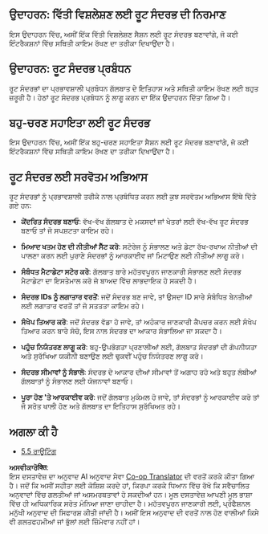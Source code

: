 <!--
CO_OP_TRANSLATOR_METADATA:
{
  "original_hash": "8311f46a35cf608c9780f39b62c9dc3f",
  "translation_date": "2025-06-12T23:35:53+00:00",
  "source_file": "05-AdvancedTopics/mcp-root-contexts/README.md",
  "language_code": "pa"
}
-->
## ਉਦਾਹਰਨ: ਵਿੱਤੀ ਵਿਸ਼ਲੇਸ਼ਣ ਲਈ ਰੂਟ ਸੰਦਰਭ ਦੀ ਨਿਰਮਾਣ

ਇਸ ਉਦਾਹਰਨ ਵਿੱਚ, ਅਸੀਂ ਇੱਕ ਵਿੱਤੀ ਵਿਸ਼ਲੇਸ਼ਣ ਸੈਸ਼ਨ ਲਈ ਰੂਟ ਸੰਦਰਭ ਬਣਾਵਾਂਗੇ, ਜੋ ਕਈ ਇੰਟਰੈਕਸ਼ਨਾਂ ਵਿੱਚ ਸਥਿਤੀ ਕਾਇਮ ਰੱਖਣ ਦਾ ਤਰੀਕਾ ਦਿਖਾਉਂਦਾ ਹੈ।


## ਉਦਾਹਰਨ: ਰੂਟ ਸੰਦਰਭ ਪ੍ਰਬੰਧਨ

ਰੂਟ ਸੰਦਰਭਾਂ ਦਾ ਪ੍ਰਭਾਵਸ਼ਾਲੀ ਪ੍ਰਬੰਧਨ ਗੱਲਬਾਤ ਦੇ ਇਤਿਹਾਸ ਅਤੇ ਸਥਿਤੀ ਕਾਇਮ ਰੱਖਣ ਲਈ ਬਹੁਤ ਜ਼ਰੂਰੀ ਹੈ। ਹੇਠਾਂ ਰੂਟ ਸੰਦਰਭ ਪ੍ਰਬੰਧਨ ਨੂੰ ਲਾਗੂ ਕਰਨ ਦਾ ਇੱਕ ਉਦਾਹਰਨ ਦਿੱਤਾ ਗਿਆ ਹੈ।


## ਬਹੁ-ਚਰਣ ਸਹਾਇਤਾ ਲਈ ਰੂਟ ਸੰਦਰਭ

ਇਸ ਉਦਾਹਰਨ ਵਿੱਚ, ਅਸੀਂ ਇੱਕ ਬਹੁ-ਚਰਣ ਸਹਾਇਤਾ ਸੈਸ਼ਨ ਲਈ ਰੂਟ ਸੰਦਰਭ ਬਣਾਵਾਂਗੇ, ਜੋ ਕਈ ਇੰਟਰੈਕਸ਼ਨਾਂ ਵਿੱਚ ਸਥਿਤੀ ਕਾਇਮ ਰੱਖਣ ਦਾ ਤਰੀਕਾ ਦਿਖਾਉਂਦਾ ਹੈ।


## ਰੂਟ ਸੰਦਰਭ ਲਈ ਸਰਵੋਤਮ ਅਭਿਆਸ

ਰੂਟ ਸੰਦਰਭਾਂ ਨੂੰ ਪ੍ਰਭਾਵਸ਼ਾਲੀ ਤਰੀਕੇ ਨਾਲ ਪ੍ਰਬੰਧਿਤ ਕਰਨ ਲਈ ਕੁਝ ਸਰਵੋਤਮ ਅਭਿਆਸ ਇੱਥੇ ਦਿੱਤੇ ਗਏ ਹਨ:

- **ਕੇਂਦਰਿਤ ਸੰਦਰਭ ਬਣਾਓ**: ਵੱਖ-ਵੱਖ ਗੱਲਬਾਤ ਦੇ ਮਕਸਦਾਂ ਜਾਂ ਖੇਤਰਾਂ ਲਈ ਵੱਖ-ਵੱਖ ਰੂਟ ਸੰਦਰਭ ਬਣਾਓ ਤਾਂ ਜੋ ਸਪਸ਼ਟਤਾ ਕਾਇਮ ਰਹੇ।

- **ਮਿਆਦ ਖਤਮ ਹੋਣ ਦੀ ਨੀਤੀਆਂ ਸੈੱਟ ਕਰੋ**: ਸਟੋਰੇਜ ਨੂੰ ਸੰਭਾਲਣ ਅਤੇ ਡੇਟਾ ਰੱਖ-ਰਖਾਅ ਨੀਤੀਆਂ ਦੀ ਪਾਲਣਾ ਕਰਨ ਲਈ ਪੁਰਾਣੇ ਸੰਦਰਭਾਂ ਨੂੰ ਆਰਕਾਈਵ ਜਾਂ ਮਿਟਾਉਣ ਲਈ ਨੀਤੀਆਂ ਲਾਗੂ ਕਰੋ।

- **ਸੰਬੰਧਤ ਮੈਟਾਡੇਟਾ ਸਟੋਰ ਕਰੋ**: ਗੱਲਬਾਤ ਬਾਰੇ ਮਹੱਤਵਪੂਰਨ ਜਾਣਕਾਰੀ ਸੰਭਾਲਣ ਲਈ ਸੰਦਰਭ ਮੈਟਾਡੇਟਾ ਦਾ ਇਸਤੇਮਾਲ ਕਰੋ ਜੋ ਬਾਅਦ ਵਿੱਚ ਲਾਭਦਾਇਕ ਹੋ ਸਕਦੀ ਹੈ।

- **ਸੰਦਰਭ IDs ਨੂੰ ਲਗਾਤਾਰ ਵਰਤੋਂ**: ਜਦੋਂ ਸੰਦਰਭ ਬਣ ਜਾਵੇ, ਤਾਂ ਉਸਦਾ ID ਸਾਰੇ ਸੰਬੰਧਿਤ ਬੇਨਤੀਆਂ ਲਈ ਲਗਾਤਾਰ ਵਰਤੋਂ ਤਾਂ ਜੋ ਸਤਤਤਾ ਕਾਇਮ ਰਹੇ।

- **ਸੰਖੇਪ ਤਿਆਰ ਕਰੋ**: ਜਦੋਂ ਸੰਦਰਭ ਵੱਡਾ ਹੋ ਜਾਵੇ, ਤਾਂ ਅਹੰਕਾਰ ਜਾਣਕਾਰੀ ਕੈਪਚਰ ਕਰਨ ਲਈ ਸੰਖੇਪ ਤਿਆਰ ਕਰਨ ਬਾਰੇ ਸੋਚੋ, ਇਸ ਨਾਲ ਸੰਦਰਭ ਦਾ ਆਕਾਰ ਸੰਭਾਲਿਆ ਜਾ ਸਕਦਾ ਹੈ।

- **ਪਹੁੰਚ ਨਿਯੰਤਰਣ ਲਾਗੂ ਕਰੋ**: ਬਹੁ-ਉਪਭੋਗਤਾ ਪ੍ਰਣਾਲੀਆਂ ਲਈ, ਗੱਲਬਾਤ ਸੰਦਰਭਾਂ ਦੀ ਗੋਪਨੀਯਤਾ ਅਤੇ ਸੁਰੱਖਿਆ ਯਕੀਨੀ ਬਣਾਉਣ ਲਈ ਢੁਕਵੀਂ ਪਹੁੰਚ ਨਿਯੰਤਰਣ ਲਾਗੂ ਕਰੋ।

- **ਸੰਦਰਭ ਸੀਮਾਵਾਂ ਨੂੰ ਸੰਭਾਲੋ**: ਸੰਦਰਭ ਦੇ ਆਕਾਰ ਦੀਆਂ ਸੀਮਾਵਾਂ ਤੋਂ ਅਗਾਹ ਰਹੋ ਅਤੇ ਬਹੁਤ ਲੰਬੀਆਂ ਗੱਲਬਾਤਾਂ ਨੂੰ ਸੰਭਾਲਣ ਲਈ ਯੋਜਨਾਵਾਂ ਬਣਾਓ।

- **ਪੂਰਾ ਹੋਣ 'ਤੇ ਆਰਕਾਈਵ ਕਰੋ**: ਜਦੋਂ ਗੱਲਬਾਤ ਮੁਕੰਮਲ ਹੋ ਜਾਵੇ, ਤਾਂ ਸੰਦਰਭਾਂ ਨੂੰ ਆਰਕਾਈਵ ਕਰੋ ਤਾਂ ਜੋ ਸਰੋਤ ਖਾਲੀ ਹੋਣ ਅਤੇ ਗੱਲਬਾਤ ਦਾ ਇਤਿਹਾਸ ਸੁਰੱਖਿਅਤ ਰਹੇ।

## ਅਗਲਾ ਕੀ ਹੈ

- [5.5 ਰਾਊਟਿੰਗ](../mcp-routing/README.md)

**ਅਸਵੀਕਾਰੋक्ति**:  
ਇਸ ਦਸਤਾਵੇਜ਼ ਦਾ ਅਨੁਵਾਦ AI ਅਨੁਵਾਦ ਸੇਵਾ [Co-op Translator](https://github.com/Azure/co-op-translator) ਦੀ ਵਰਤੋਂ ਕਰਕੇ ਕੀਤਾ ਗਿਆ ਹੈ। ਜਦੋਂ ਕਿ ਅਸੀਂ ਸਹੀਤਾ ਲਈ ਕੋਸ਼ਿਸ਼ ਕਰਦੇ ਹਾਂ, ਕਿਰਪਾ ਕਰਕੇ ਧਿਆਨ ਵਿੱਚ ਰੱਖੋ ਕਿ ਸਵੈਚਾਲਿਤ ਅਨੁਵਾਦਾਂ ਵਿੱਚ ਗਲਤੀਆਂ ਜਾਂ ਅਸਮਰਥਤਾਵਾਂ ਹੋ ਸਕਦੀਆਂ ਹਨ। ਮੂਲ ਦਸਤਾਵੇਜ਼ ਆਪਣੀ ਮੂਲ ਭਾਸ਼ਾ ਵਿੱਚ ਹੀ ਅਧਿਕਾਰਿਕ ਸਰੋਤ ਮੰਨਿਆ ਜਾਣਾ ਚਾਹੀਦਾ ਹੈ। ਮਹੱਤਵਪੂਰਨ ਜਾਣਕਾਰੀ ਲਈ, ਪ੍ਰੋਫੈਸ਼ਨਲ ਮਨੁੱਖੀ ਅਨੁਵਾਦ ਦੀ ਸਿਫਾਰਸ਼ ਕੀਤੀ ਜਾਂਦੀ ਹੈ। ਅਸੀਂ ਇਸ ਅਨੁਵਾਦ ਦੀ ਵਰਤੋਂ ਨਾਲ ਹੋਣ ਵਾਲੀਆਂ ਕਿਸੇ ਵੀ ਗਲਤਫਹਮੀਆਂ ਜਾਂ ਭੁੱਲਾਂ ਲਈ ਜ਼ਿੰਮੇਵਾਰ ਨਹੀਂ ਹਾਂ।